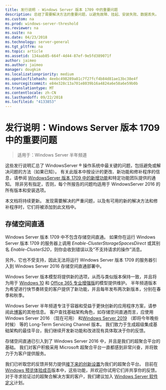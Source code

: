 ```yaml
---
title: 发行说明 - Windows Server 版本 1709 中的重要问题
description: 总结了需要解决方法的重要问题，以避免故障、挂起、安装失败、数据丢失。
ms.custom: na
ms.prod: windows-server-threshold
ms.reviewer: na
ms.suite: na
ms.date: 04/23/2018
ms.technology: server-general
ms.tgt_pltfrm: na
ms.topic: article
ms.assetid: 134aab85-664f-4d44-87ef-9e5fd389071f
author: jaimeo
ms.author: jaimeo
manager: dougkim
ms.localizationpriority: medium
ms.openlocfilehash: 4eebc498289a81c7f27fcf4b84d81ae13bc38e4f
ms.sourcegitcommit: e84e328c13a701e8039b16a4824a6e58a6e59b0b
ms.translationtype: MT
ms.contentlocale: zh-CN
ms.lasthandoff: 09/22/2018
ms.locfileid: "4133853"
---
```

# 发行说明：Windows Server 版本 1709 中的重要问题

>适用于：Windows Server 半年频道

这些发行说明汇总了 WindowsServer &reg; 操作系统中最关键的问题，包括避免或解决问题的方法（如果已知）。 有关此版本中按设计的更改、新功能和修补程序的信息，请参阅 [WindowsServer 版本 1709 中的新增功能](whats-new-in-windows-server-1709.md)和特定功能团队提供的通知。 除非另有指定，否则，每个所报告的问题均适用于 WindowsServer 2016 的所有版本和安装选项。  

本文档将持续更新。 发现需要解决的严重问题，以及有可用的新的解决方法和修补程序时，它们将被添加到此文档中。  
  
## 存储空间直通
[comment]: # (ID： 未知;提交者： stevenek;状态： 签署)  
Windows Server 版本 1709 中不包含存储空间直通。 如果你在运行 Windows Server 版本 1709 的服务器上调用 *Enable-ClusterStorageSpacesDirect* 或其别名 *Enable-ClusterS2D*，则你会收到错误以及“不支持请求的操作”消息。

另外，它也不受支持，因此无法将运行 Windows Server 版本 1709 的服务器引入到 Windows Server 2016 存储空间直通部署中。

Windows Server 版本模型将提供新的选项，从而与类似版本保持一致，并且将为用于 [Windows 10](https://docs.microsoft.com/windows/deployment/update/waas-overview) 和 [Office 365 专业增强版](https://support.office.com/article/Overview-of-the-upcoming-changes-to-Office-365-ProPlus-update-management-78b33779-9356-4cdf-9d2c-08350ef05cca?ui=en-US&rs=en-US&ad=US)的模型提供维护。 半年频道版本为希望进行快节奏转变的客户提供了新功能，并且每年发布两次新版本，分别在春季和秋季。

Windows Server 半年频道专注于容器和受益于更快创新的应用程序方案，请参阅此[博客](https://cloudblogs.microsoft.com/windowsserver/2018/03/29/windows-server-semi-annual-channel-update)的其他信息。 客户查找基础架构角色，如存储空间直通而言，应使用 Windows Server 2016 （现在可用） 和[Windows Server 2019](https://cloudblogs.microsoft.com/windowsserver/2018/03/20/introducing-windows-server-2019-now-available-in-preview) （即将今年晚些时候） 等的 Long-Term Servicing Channel 版本。 我们致力于生成超级集成基础架构的最佳平台，我们继续开发新功能和改进现有具体取决于你的反馈。 

存储空间直通已引入到了 Windows Server 2016 中，并且是我们的超聚合平台的基础。 我们对客户积极采用 Microsoft 超聚合平台一直都感到非常兴奋，并将致力于为客户提供服务。

我们已听取您的反馈并努力提供[接下来的创新设置](https://blogs.technet.microsoft.com/windowsserver/2017/09/07/sneak-peek-2-windows-server-version-1709-hyper-converged-infrastructure/)为我们的超聚合平台。 目前在[Windows 预览体验成员](https://insider.windows.com/for-business/)版本中，这些功能，并欢迎你试用它们并共享你的反馈。 对于寻求验证过的超聚合解决方案的客户，我们建议加入 [Windows Server 软件定义](http://microsoft.com/wssd)计划。
